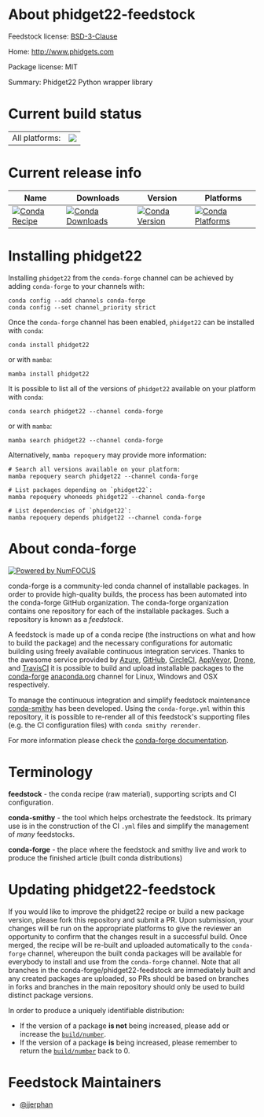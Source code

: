 About phidget22-feedstock
=========================

Feedstock license: [BSD-3-Clause](https://github.com/conda-forge/phidget22-feedstock/blob/main/LICENSE.txt)

Home: http://www.phidgets.com

Package license: MIT

Summary: Phidget22 Python wrapper library

Current build status
====================


<table><tr><td>All platforms:</td>
    <td>
      <a href="https://dev.azure.com/conda-forge/feedstock-builds/_build/latest?definitionId=20451&branchName=main">
        <img src="https://dev.azure.com/conda-forge/feedstock-builds/_apis/build/status/phidget22-feedstock?branchName=main">
      </a>
    </td>
  </tr>
</table>

Current release info
====================

| Name | Downloads | Version | Platforms |
| --- | --- | --- | --- |
| [![Conda Recipe](https://img.shields.io/badge/recipe-phidget22-green.svg)](https://anaconda.org/conda-forge/phidget22) | [![Conda Downloads](https://img.shields.io/conda/dn/conda-forge/phidget22.svg)](https://anaconda.org/conda-forge/phidget22) | [![Conda Version](https://img.shields.io/conda/vn/conda-forge/phidget22.svg)](https://anaconda.org/conda-forge/phidget22) | [![Conda Platforms](https://img.shields.io/conda/pn/conda-forge/phidget22.svg)](https://anaconda.org/conda-forge/phidget22) |

Installing phidget22
====================

Installing `phidget22` from the `conda-forge` channel can be achieved by adding `conda-forge` to your channels with:

```
conda config --add channels conda-forge
conda config --set channel_priority strict
```

Once the `conda-forge` channel has been enabled, `phidget22` can be installed with `conda`:

```
conda install phidget22
```

or with `mamba`:

```
mamba install phidget22
```

It is possible to list all of the versions of `phidget22` available on your platform with `conda`:

```
conda search phidget22 --channel conda-forge
```

or with `mamba`:

```
mamba search phidget22 --channel conda-forge
```

Alternatively, `mamba repoquery` may provide more information:

```
# Search all versions available on your platform:
mamba repoquery search phidget22 --channel conda-forge

# List packages depending on `phidget22`:
mamba repoquery whoneeds phidget22 --channel conda-forge

# List dependencies of `phidget22`:
mamba repoquery depends phidget22 --channel conda-forge
```


About conda-forge
=================

[![Powered by
NumFOCUS](https://img.shields.io/badge/powered%20by-NumFOCUS-orange.svg?style=flat&colorA=E1523D&colorB=007D8A)](https://numfocus.org)

conda-forge is a community-led conda channel of installable packages.
In order to provide high-quality builds, the process has been automated into the
conda-forge GitHub organization. The conda-forge organization contains one repository
for each of the installable packages. Such a repository is known as a *feedstock*.

A feedstock is made up of a conda recipe (the instructions on what and how to build
the package) and the necessary configurations for automatic building using freely
available continuous integration services. Thanks to the awesome service provided by
[Azure](https://azure.microsoft.com/en-us/services/devops/), [GitHub](https://github.com/),
[CircleCI](https://circleci.com/), [AppVeyor](https://www.appveyor.com/),
[Drone](https://cloud.drone.io/welcome), and [TravisCI](https://travis-ci.com/)
it is possible to build and upload installable packages to the
[conda-forge](https://anaconda.org/conda-forge) [anaconda.org](https://anaconda.org/)
channel for Linux, Windows and OSX respectively.

To manage the continuous integration and simplify feedstock maintenance
[conda-smithy](https://github.com/conda-forge/conda-smithy) has been developed.
Using the ``conda-forge.yml`` within this repository, it is possible to re-render all of
this feedstock's supporting files (e.g. the CI configuration files) with ``conda smithy rerender``.

For more information please check the [conda-forge documentation](https://conda-forge.org/docs/).

Terminology
===========

**feedstock** - the conda recipe (raw material), supporting scripts and CI configuration.

**conda-smithy** - the tool which helps orchestrate the feedstock.
                   Its primary use is in the construction of the CI ``.yml`` files
                   and simplify the management of *many* feedstocks.

**conda-forge** - the place where the feedstock and smithy live and work to
                  produce the finished article (built conda distributions)


Updating phidget22-feedstock
============================

If you would like to improve the phidget22 recipe or build a new
package version, please fork this repository and submit a PR. Upon submission,
your changes will be run on the appropriate platforms to give the reviewer an
opportunity to confirm that the changes result in a successful build. Once
merged, the recipe will be re-built and uploaded automatically to the
`conda-forge` channel, whereupon the built conda packages will be available for
everybody to install and use from the `conda-forge` channel.
Note that all branches in the conda-forge/phidget22-feedstock are
immediately built and any created packages are uploaded, so PRs should be based
on branches in forks and branches in the main repository should only be used to
build distinct package versions.

In order to produce a uniquely identifiable distribution:
 * If the version of a package **is not** being increased, please add or increase
   the [``build/number``](https://docs.conda.io/projects/conda-build/en/latest/resources/define-metadata.html#build-number-and-string).
 * If the version of a package **is** being increased, please remember to return
   the [``build/number``](https://docs.conda.io/projects/conda-build/en/latest/resources/define-metadata.html#build-number-and-string)
   back to 0.

Feedstock Maintainers
=====================

* [@jjerphan](https://github.com/jjerphan/)

